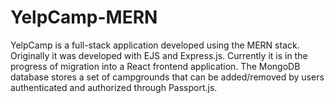 # YelpCamp-MERN
YelpCamp is a full-stack application developed using the MERN stack. Originally it was developed with EJS and Express.js. Currently it is in the progress of migration into a React frontend application. The MongoDB database stores a set of campgrounds that can be added/removed by users authenticated and authorized through Passport.js.
